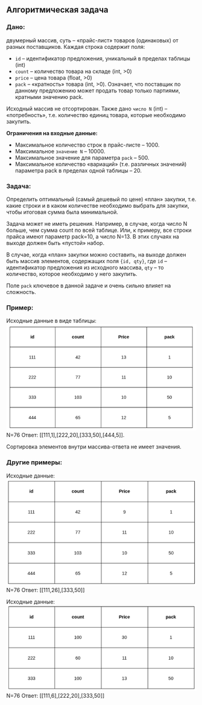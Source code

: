 ## Алгоритмическая задача
### Дано: 
двумерный массив, суть – «прайс-лист» товаров (одинаковых) от разных поставщиков. Каждая строка содержит поля:

- `id` – идентификатор предложения, уникальный в пределах таблицы (int)
- `count` – количество товара на складе (int, >0)
- `price` – цена товара (float, >0)
- `pack` – «кратность» товара (int, >0). Означает, что поставщик по данному предложению может продать товар только партиями, кратными значению pack.

Исходный массив не отсортирован.
Также дано `число N` (int) – «потребность», т.е. количество единиц товара, которые необходимо закупить.

**Ограничения на входные данные:**
- Максимальное количество строк в прайс-листе – 1000.
- Максимальное `значение N` – 10000.
- Максимальное значение для параметра `pack` – 500.
- Максимальное количество «вариаций» (т.е. различных значений) параметра pack в пределах одной таблицы – 20.

### Задача:
Определить оптимальный (самый дешевый по цене) «план» закупки, т.е. какие строки и в каком количестве необходимо выбрать для закупки, чтобы итоговая сумма была минимальной.

Задача может не иметь решения. Например, в случае, когда число N больше, чем сумма count по всей таблице. Или, к примеру, все строки прайса имеют параметр pack=10, а число N=13. В этих случаях на выходе должен быть «пустой» набор. 

В случае, когда «план» закупки можно составить, на выходе должен быть массив элементов, содержащих поля `{id, qty}`, где `id` – идентификатор предложения из исходного массива, `qty` – то количество, которое необходимо у него закупить.

Поле `pack` ключевое в данной задаче и очень сильно влияет на сложность.

### Пример:
Исходные данные в виде таблицы:![](table1.png)
N=76
Ответ: [[111,1],[222,20],[333,50],[444,5]].

Сортировка элементов внутри массива-ответа не имеет значения.

### Другие примеры:

Исходные данные: ![](table2.png)
N=76
Ответ:  [[111,26],[333,50]]

Исходные данные: ![](table3.png)
N=76
Ответ: [[111,6],[222,20],[333,50]]
 
